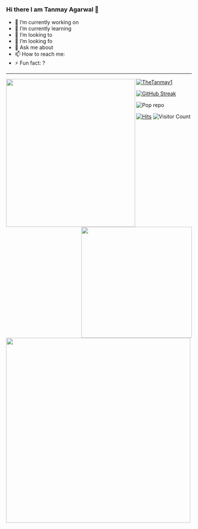 ### Hi there I am Tanmay Agarwal 🙂

- 🔭 I’m currently working on
- 🌱 I’m currently learning
- 👯 I’m looking to 
- 🤔 I’m looking fo
- 💬 Ask me about 
- 📫 How to reach me: 
- ⚡ Fun fact: ?
<hr
    
    
    
<img
src="https://c.tenor.com/cdu8MIU0Mq0AAAAC/android-google-happy-google.gif" width="350" height = "400" align= "left" />
<img src='https://github-readme-stats.vercel.app/api/top-langs/?username=TheTanmay1&theme=algolia&hide_langs_below=4' width = "300" align="right" />
<img src='https://github-readme-stats.vercel.app/api?username=TheTanmay1&show_icons=true&theme=algolia&count_private=true&line_height=30' width = "500" align ="left" />
<p align="left"> <a href="https://github.com/TheTanmay1"><img src="https://github-profile-trophy.vercel.app/?username=TheTanmay1&theme=dracula" alt="TheTanmay1" /></a</p>

[![GitHub Streak](https://github-readme-streak-stats.herokuapp.com/?user=TheTanmay1&theme=algolia)](https://git.io/streak-stats)

![Pop repo ](https://github-readme-stats.anuraghazra1.vercel.app/api/pin/?username=TheTanmay1&repo=Mini-Project-in-C&theme=algolia)

[![Hits](https://hits.seeyoufarm.com/api/count/incr/badge.svg?url=https%3A%2F%2Fgithub.com%2FTheTanmay1&count_bg=%2379C83D&title_bg=%23242748&icon=dev-dot-to.svg&icon_color=%2311E70C&title=COUNT+ViSITORS&edge_flat=false)](https://hits.seeyoufarm.com)
![Visitor Count](https://profile-counter.glitch.me/TheTanmay1/count.svg)
